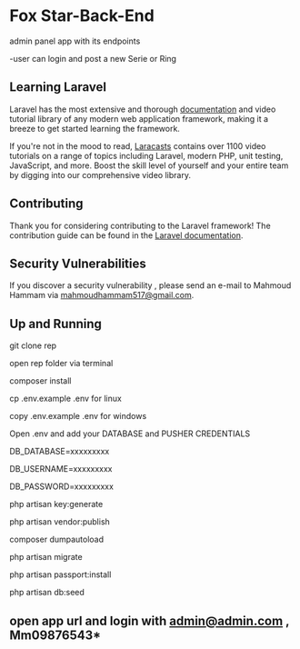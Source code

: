 # Fox Star-Back-End

admin panel  app with its endpoints

-user can login and post a new Serie or Ring

## Learning Laravel

Laravel has the most extensive and thorough [documentation](https://laravel.com/docs) and video tutorial library of any modern web application framework, making it a breeze to get started learning the framework.

If you're not in the mood to read, [Laracasts](https://laracasts.com) contains over 1100 video tutorials on a range of topics including Laravel, modern PHP, unit testing, JavaScript, and more. Boost the skill level of yourself and your entire team by digging into our comprehensive video library.

## Contributing

Thank you for considering contributing to the Laravel framework! The contribution guide can be found in the [Laravel documentation](https://laravel.com/docs/contributions).

## Security Vulnerabilities

If you discover a security vulnerability , please send an e-mail to Mahmoud Hammam via [mahmoudhammam517@gmail.com](mailto:mahmoudhammam517@gmail.com).

## Up and Running


git clone rep

open rep folder via terminal

composer install

cp .env.example .env for linux

copy .env.example .env for windows

Open .env and add your DATABASE and PUSHER CREDENTIALS 

DB_DATABASE=xxxxxxxxx

DB_USERNAME=xxxxxxxxx

DB_PASSWORD=xxxxxxxxx

php artisan key:generate

php artisan vendor:publish

composer dumpautoload

php artisan migrate

php artisan passport:install

php artisan db:seed

## open app url and login with admin@admin.com , Mm09876543*
